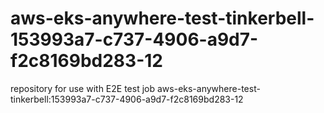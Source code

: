# aws-eks-anywhere-test-tinkerbell-153993a7-c737-4906-a9d7-f2c8169bd283-12
repository for use with E2E test job aws-eks-anywhere-test-tinkerbell:153993a7-c737-4906-a9d7-f2c8169bd283-12
